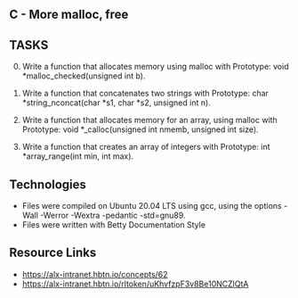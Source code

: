## C - More malloc, free

## TASKS
0. Write a function that allocates memory using malloc with
Prototype: void *malloc_checked(unsigned int b).

1. Write a function that concatenates two strings with
Prototype: char *string_nconcat(char *s1, char *s2, unsigned int n).

2. Write a function that allocates memory for an array, using malloc with
Prototype: void *_calloc(unsigned int nmemb, unsigned int size).

3. Write a function that creates an array of integers with
Prototype: int *array_range(int min, int max).

## Technologies
- Files were compiled on Ubuntu 20.04 LTS using gcc, using the options
-Wall -Werror -Wextra -pedantic -std=gnu89.
- Files were written with Betty Documentation Style

## Resource Links
- https://alx-intranet.hbtn.io/concepts/62
- https://alx-intranet.hbtn.io/rltoken/uKhvfzpF3v8Be10NCZlQtA
